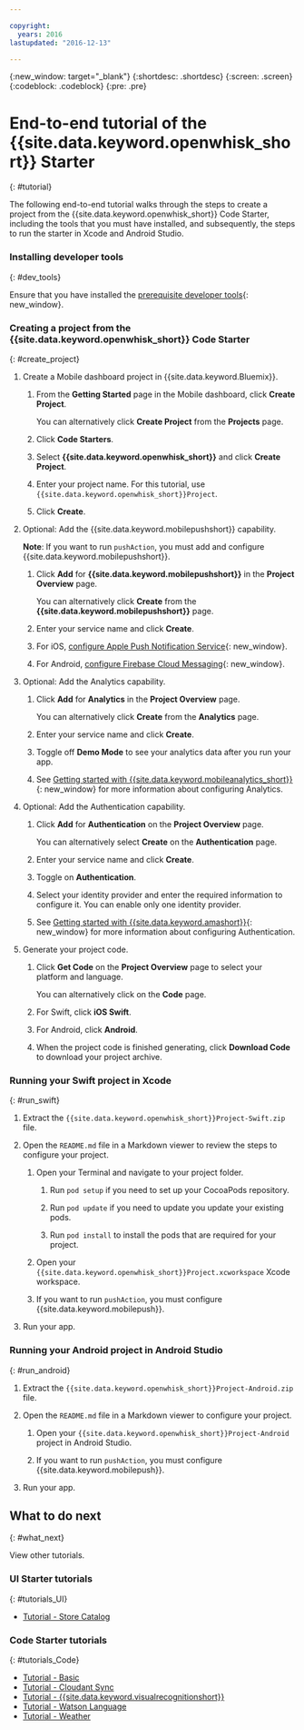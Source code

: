 ```yaml
---

copyright:
  years: 2016
lastupdated: "2016-12-13"

---
```

{:new_window: target="_blank"}
{:shortdesc: .shortdesc}
{:screen: .screen}
{:codeblock: .codeblock}
{:pre: .pre}

# End-to-end tutorial of the {{site.data.keyword.openwhisk_short}} Starter
{: #tutorial}

The following end-to-end tutorial walks through the steps to create a project from the {{site.data.keyword.openwhisk_short}} Code Starter, including the tools that you must have installed, and subsequently, the steps to run the starter in Xcode and Android Studio.


### Installing developer tools
{: #dev_tools}

Ensure that you have installed the [prerequisite developer tools](get_code.html#prereq-dev-tools){: new_window}.


### Creating a project from the {{site.data.keyword.openwhisk_short}} Code Starter
{: #create_project}

1. Create a Mobile dashboard project in {{site.data.keyword.Bluemix}}.

   1. From the **Getting Started** page in the Mobile dashboard, click **Create Project**.

      You can alternatively click **Create Project** from the **Projects** page.

   2. Click **Code Starters**.

   3. Select **{{site.data.keyword.openwhisk_short}}** and click **Create Project**.

   4. Enter your project name. For this tutorial, use `{{site.data.keyword.openwhisk_short}}Project`.
   
   5. Click **Create**.

2. Optional: Add the {{site.data.keyword.mobilepushshort}} capability.

   **Note**: If you want to run `pushAction`, you must add and configure {{site.data.keyword.mobilepushshort}}.

   1. Click **Add** for **{{site.data.keyword.mobilepushshort}}** in the **Project Overview** page.

      You can alternatively click **Create** from the **{{site.data.keyword.mobilepushshort}}** page.

   2. Enter your service name and click **Create**.

   3. For iOS, [configure Apple Push Notification Service](/docs/services/mobilepush/t_push_provider_ios.html){: new_window}.

   4. For Android, [configure Firebase Cloud Messaging](/docs/services/mobilepush/t_push_provider_android.html){: new_window}.
   
3. Optional: Add the Analytics capability.

   1. Click **Add** for **Analytics** in the **Project Overview** page.

      You can alternatively click **Create** from the **Analytics** page.

   2. Enter your service name and click **Create**.
   
   3. Toggle off **Demo Mode** to see your analytics data after you run your app.
   
   4. See [Getting started with {{site.data.keyword.mobileanalytics_short}}](/docs/services/mobileanalytics/index.html){: new_window} for more information about configuring Analytics.
  
4. Optional: Add the Authentication capability.

   1. Click **Add** for **Authentication** on the **Project Overview** page.

      You can alternatively select **Create** on the **Authentication** page.

   2. Enter your service name and click **Create**.
   
   3. Toggle on **Authentication**.
   
   4. Select your identity provider and enter the required information to configure it. You can enable only one identity provider.

   5. See [Getting started with {{site.data.keyword.amashort}}](/docs/services/mobileaccess/index.html){: new_window} for more information about configuring Authentication.

5. Generate your project code.

   1. Click **Get Code** on the **Project Overview** page to select your platform and language.
   
      You can alternatively click on the **Code** page.

   2. For Swift, click **iOS Swift**.
   
   3. For Android, click **Android**.
   
   4. When the project code is finished generating, click **Download Code** to download your project archive.


### Running your Swift project in Xcode
{: #run_swift}

1. Extract the `{{site.data.keyword.openwhisk_short}}Project-Swift.zip` file.

2. Open the `README.md` file in a Markdown viewer to review the steps to configure your project.

   1. Open your Terminal and navigate to your project folder.
   
      1. Run `pod setup` if you need to set up your CocoaPods repository.
      
      2. Run `pod update` if you need to update you update your existing pods.
      
      3. Run `pod install` to install the pods that are required for your project.
      
   3. Open your `{{site.data.keyword.openwhisk_short}}Project.xcworkspace` Xcode workspace.

   4. If you want to run `pushAction`, you must configure {{site.data.keyword.mobilepush}}.
      
3. Run your app.


### Running your Android project in Android Studio
{: #run_android}

1. Extract the `{{site.data.keyword.openwhisk_short}}Project-Android.zip` file.

2. Open the `README.md` file in a Markdown viewer to configure your project.

   1. Open your `{{site.data.keyword.openwhisk_short}}Project-Android` project in Android Studio.

   2. If you want to run `pushAction`, you must configure {{site.data.keyword.mobilepush}}.
      
3. Run your app.


## What to do next
{: #what_next}

View other tutorials.


### UI Starter tutorials
{: #tutorials_UI}

* [Tutorial - Store Catalog](tutorial_store_catalog.html)


### Code Starter tutorials
{: #tutorials_Code}

* [Tutorial - Basic](tutorial.html)
* [Tutorial - Cloudant Sync](tutorial_cloudant_synd.html)
* [Tutorial - {{site.data.keyword.visualrecognitionshort}}](tutorial_visual_recognition.html)
* [Tutorial - Watson Language](tutorial_watson_language.html)
* [Tutorial - Weather](tutorial_weather.html)
